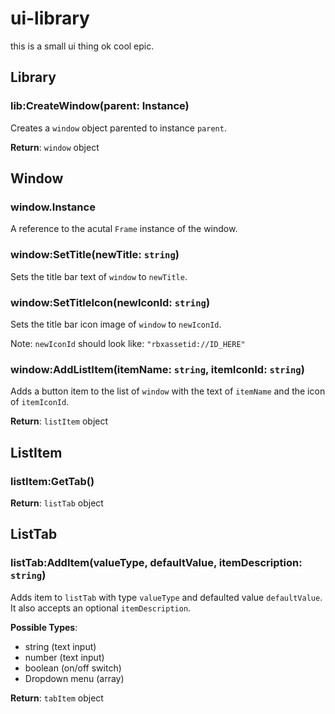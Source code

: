 # ui-library

this is a small ui thing ok cool epic.

## Library

### lib:CreateWindow(parent: Instance)

Creates a `window` object parented to instance `parent`.

**Return**: `window` object

## Window

### window.Instance

A reference to the acutal `Frame` instance of the window.

### window:SetTitle(newTitle: `string`)

Sets the title bar text of `window` to `newTitle`.

### window:SetTitleIcon(newIconId: `string`)

Sets the title bar icon image of `window` to `newIconId`.

Note: `newIconId` should look like: `"rbxassetid://ID_HERE"`

### window:AddListItem(itemName: `string`, itemIconId: `string`)

Adds a button item to the list of `window` with the text of `itemName` and the icon of `itemIconId`.

**Return**: `listItem` object

## ListItem

### listItem:GetTab()

**Return**: `listTab` object

## ListTab

### listTab:AddItem(valueType, defaultValue, itemDescription: `string`)

Adds item to `listTab` with type `valueType` and defaulted value `defaultValue`. It also accepts an optional `itemDescription`.

**Possible Types**:
- string (text input)
- number (text input)
- boolean (on/off switch)
- Dropdown menu (array)

**Return**: `tabItem` object
